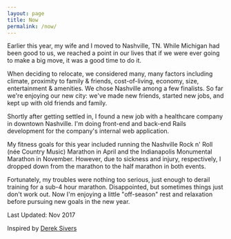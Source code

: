 ```yaml
---
layout: page
title: Now
permalink: /now/
---
```


Earlier this year, my wife and I moved to Nashville, TN. While Michigan had been good to us, we reached a point in our lives that if we were ever going to make a big move, it was a good time to do it.

When deciding to relocate, we considered many, many factors including climate, proximity to family & friends, cost-of-living, economy, size, entertainment & amenities. We chose Nashville among a few finalists. So far we're enjoying our new city: we've made new friends, started new jobs, and kept up with old friends and family.

Shortly after getting settled in, I found a new job with a healthcare company in downtown Nashville. I'm doing front-end and back-end Rails development for the company's internal web application.

My fitness goals for this year included running the Nashville Rock n' Roll (née Country Music) Marathon in April and the Indianapolis Monumental Marathon in November. However, due to sickness and injury, respectively, I dropped down from the marathon to the half marathon in both events.

Fortunately, my troubles were nothing too serious, just enough to derail training for a sub-4 hour marathon. Disappointed, but sometimes things just don't work out. Now I'm enjoying a little "off-season" rest and relaxation before pursuing new goals in the new year.



Last Updated: Nov 2017

Inspired by [Derek Sivers](https://sivers.org/nowff)